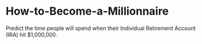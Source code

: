 # How-to-Become-a-Millionnaire
Predict the time people will spend when their Individual Retirement Account (IRA) hit $1,000,000.
